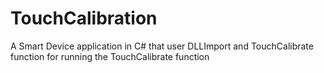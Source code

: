 # TouchCalibration
A Smart Device application in C# that user DLLImport and TouchCalibrate function for running the TouchCalibrate function
